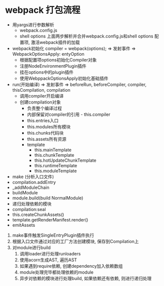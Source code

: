 # webpack 打包流程

- 用yargs进行参数解析
  - webpack.config.js
  - shell options 
    上面两步解析并合并webpack.config.js和shell options 配置项, 激活webpack插件的加载
- webpack初始化 compiler = webpack(options); => 发射事件 => WebpackOptionsApply: entyOption
  - 根据配置项options初始化Compiler对象
  - 注册NodeEnvironmentPlugin插件
  - 挂在options中的plugin插件
  - 使用WebppackOptionsApply初始化基础插件
- run(开始编译) => 发射事件 => beforeRun, beforeCompiler, compiler, thisCompilation, compilation
  - 调用compiler开启编译
  - 创建compilation对象
    - 负责整个编译过程
    - 内部保留对compiler的引用 - this.compiler
    - this.entries入口
    - this.modules所有模块
    - this.chunks代码块
    - this.assets所有资源
    - template
      - this.mainTemplate
      - this.chunkTemplate
      - this.hotUpdateChunkTemplate
      - this.runtimeTemplate
      - this.moduleTemplate
- make (分析入口文件)
- compilation.addEntry
- _addModuleChain
- buildModule
- module.build(build NormalModule)
- 递归处理依赖的模块
- compilation:seal
- this.createChunkAssets()
- template.getRenderManifest.render()
- emitAssets

1. make事件触发SingleEntryPlugin插件执行
2. 根据入口文件通过对应的工厂方法创建模块, 保存到Compilation上
3. 对module进行build
   1. 调用loader进行处理runloaders
   2. 使用acorn生成AST, 遍历AST
   3. 如果遇到require依赖, 创建dependency加入依赖数组
   4. module处理完毕都处理依赖的module
   5. 异步对依赖的模块进行处理build, 如果依赖还有依赖, 则进行递归处理
